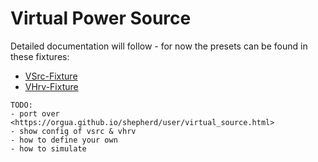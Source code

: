 # Virtual Power Source

Detailed documentation will follow - for now the presets can be found in these fixtures:

- [VSrc-Fixture](https://github.com/orgua/shepherd-datalib/blob/main/shepherd_core/shepherd_core/data_models/content/virtual_source_fixture.yaml)
- [VHrv-Fixture](https://github.com/orgua/shepherd-datalib/blob/main/shepherd_core/shepherd_core/data_models/content/virtual_harvester_fixture.yaml)

```{attention}
TODO:
- port over <https://orgua.github.io/shepherd/user/virtual_source.html>
- show config of vsrc & vhrv
- how to define your own
- how to simulate
```
